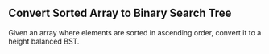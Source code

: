 

Convert Sorted Array to Binary Search Tree 
---

Given an array where elements are sorted in ascending order, convert it to a height balanced BST.

